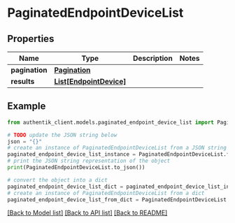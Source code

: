 # PaginatedEndpointDeviceList


## Properties

Name | Type | Description | Notes
------------ | ------------- | ------------- | -------------
**pagination** | [**Pagination**](Pagination.md) |  | 
**results** | [**List[EndpointDevice]**](EndpointDevice.md) |  | 

## Example

```python
from authentik_client.models.paginated_endpoint_device_list import PaginatedEndpointDeviceList

# TODO update the JSON string below
json = "{}"
# create an instance of PaginatedEndpointDeviceList from a JSON string
paginated_endpoint_device_list_instance = PaginatedEndpointDeviceList.from_json(json)
# print the JSON string representation of the object
print(PaginatedEndpointDeviceList.to_json())

# convert the object into a dict
paginated_endpoint_device_list_dict = paginated_endpoint_device_list_instance.to_dict()
# create an instance of PaginatedEndpointDeviceList from a dict
paginated_endpoint_device_list_from_dict = PaginatedEndpointDeviceList.from_dict(paginated_endpoint_device_list_dict)
```
[[Back to Model list]](../README.md#documentation-for-models) [[Back to API list]](../README.md#documentation-for-api-endpoints) [[Back to README]](../README.md)


